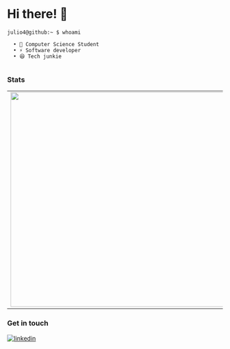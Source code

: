 # Hi there! 👋

```cli
julio4@github:~ $ whoami

  • 🌱 Computer Science Student
  • ⚡ Software developer
  • 😆 Tech junkie
  
```
### Stats
  <table>
  <tr>
      <td><img width="500px" align="center" src="https://github-readme-stats.vercel.app/api/wakatime?username=julio4&layout=compact"/></td>
      <td><img width="400px" align="center" src="https://cr-ss-service.azurewebsites.net/api/ScreenShot?widget=summary&username=julio4"/></td>
  </tr>   
</table>

### Get in touch
<p>
  <a href="https://www.linkedin.com/in/jules-doumeche/"><img src="https://img.icons8.com/color/50/000000/linkedin.png" alt="linkedin"/></a>
<p>
